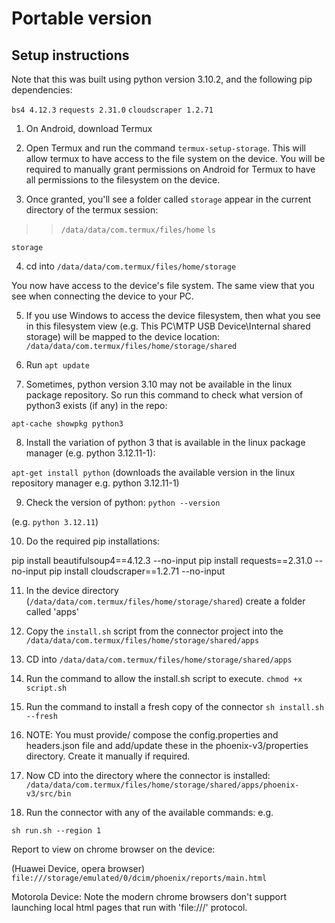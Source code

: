 # Portable version


## Setup instructions

Note that this was built using python version 3.10.2, and the following pip dependencies:

`bs4 4.12.3`
`requests 2.31.0`
`cloudscraper 1.2.71`


1. On Android, download Termux

2. Open Termux and run the command `termux-setup-storage`. This will allow termux to have access to the file system on the device.
You will be required to manually grant permissions on Android for Termux to have all permissions to the filesystem on the device.

3. Once granted, you'll see a folder called `storage` appear in the current directory of the termux session:

>> `/data/data/com.termux/files/home`
>> `ls`

`storage`

4. cd into `/data/data/com.termux/files/home/storage`

You now have access to the device's file system. The same view that you see when connecting the device to your PC.


5. If you use Windows to access the device filesystem, then what you see in this filesystem view
   (e.g. This PC\MTP USB Device\Internal shared storage) will be mapped to the device location:
    `/data/data/com.termux/files/home/storage/shared`

6. Run `apt update`

7. Sometimes, python version 3.10 may not be available in the linux package repository. So run this command to check what version of 
python3 exists (if any) in the repo:

`apt-cache showpkg python3`

8. Install the variation of python 3 that is available in the linux package manager (e.g. python 3.12.11-1):

`apt-get install python` (downloads the available version in the linux repository manager e.g. python 3.12.11-1)

9. Check the version of python:
`python --version`

(e.g. `python 3.12.11`)


10. Do the required pip installations:

pip install beautifulsoup4==4.12.3 --no-input
pip install requests==2.31.0 --no-input
pip install cloudscraper==1.2.71 --no-input


11. In the device directory (`/data/data/com.termux/files/home/storage/shared`) create a folder called 'apps'

12. Copy the `install.sh` script from the connector project into the `/data/data/com.termux/files/home/storage/shared/apps`

13. CD into `/data/data/com.termux/files/home/storage/shared/apps`

14. Run the command to allow the install.sh script to execute.
`chmod +x script.sh`

15. Run the command to install a fresh copy of the connector
`sh install.sh --fresh`

16. NOTE: You must provide/ compose the config.properties and headers.json file and add/update these in the
    phoenix-v3/properties directory. Create it manually if required.


17. Now CD into the directory where the connector is installed:
`/data/data/com.termux/files/home/storage/shared/apps/phoenix-v3/src/bin`

18. Run the connector with any of the available commands: e.g.

`sh run.sh --region 1`


Report to view on chrome browser on the device:

(Huawei Device, opera browser)
`file:///storage/emulated/0/dcim/phoenix/reports/main.html`

Motorola Device:
Note the modern chrome browsers don't support launching local html pages that run with 'file:///' protocol. 

